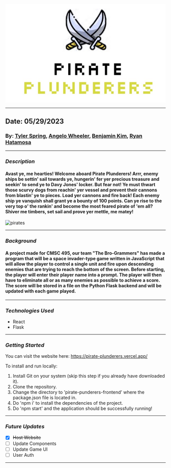![title](/CMSC%20495/pirate-plunderers-frontend/src/images/title.jpg)
***
## Date: 05/29/2023

### By: [Tyler Spring](https://github.com/TGSpring), [Angelo Wheeler](https://github.com/xAngelo123), [Benjamin Kim](https://github.com/benjaminjkim88), [Ryan Hatamosa](https://github.com/PinoyColada)


***

### ***Description***
#### Avast ye, me hearties! Welcome aboard Pirate Plunderers! Arrr, enemy ships be settin' sail towards ye, hungerin' fer yer precious treasure and seekin' to send ye to Davy Jones' locker. But fear not! Ye must thwart those scurvy dogs from reachin' yer vessel and prevent their cannons from blastin' ye to pieces. Load yer cannons and fire back! Each enemy ship ye vanquish shall grant ye a bounty of 100 points. Can ye rise to the very top o' the rankin' and become the most feared pirate of 'em all? Shiver me timbers, set sail and prove yer mettle, me matey!

![pirates](https://media.giphy.com/media/Jev4iU72S9RYc/giphy.gif)

***
### ***Background***
#### A project made for CMSC 495, our team "The Bro-Grammers" has made a program that will be a space invader-type game written in JavaScript that will allow the player to control a single unit and fire upon descending enemies that are trying to reach the bottom of the screen. Before starting, the player will enter their player name into a prompt. The player will then have to eliminate all or as many enemies as possible to achieve a score. The score will be stored in a file on the Python Flask backend and will be updated with each game played.
***

### ***Technologies Used***
* React
* Flask
***

### ***Getting Started***
You can visit the website here: https://pirate-plunderers.vercel.app/

To install and run locally:

1. Install Git on your system (skip this step if you already have downloaded it).
2. Clone the repository.
3. Change the directory to 'pirate-punderers-frontend' where the package.json file is located in.
2. Do 'npm i' to install the dependencies of the project.
4. Do 'npm start' and the application should be successfully running!
***
### ***Future Updates***
- [x] ~~Host Website~~
- [ ] Update Components
- [ ] Update Game UI
- [ ] User Auth

***